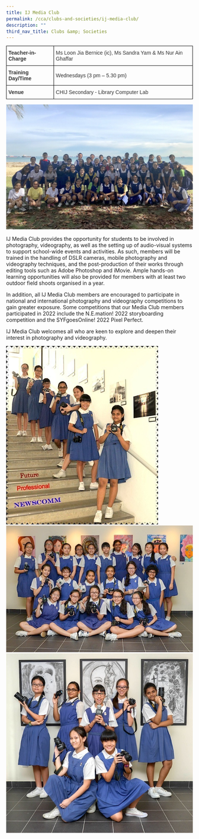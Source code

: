 ```yaml
---
title: IJ Media Club
permalink: /cca/clubs-and-societies/ij-media-club/
description: ""
third_nav_title: Clubs &amp; Societies
---
```

<style type="text/css">
.tg  {border-collapse:collapse;border-spacing:0;}
.tg td{border-color:black;border-style:solid;border-width:1px;font-family:Arial, sans-serif;font-size:14px;
  overflow:hidden;padding:10px 5px;word-break:normal;}
.tg th{border-color:black;border-style:solid;border-width:1px;font-family:Arial, sans-serif;font-size:14px;
  font-weight:normal;overflow:hidden;padding:10px 5px;word-break:normal;}
.tg .tg-ujx6{color:#333;text-align:left;vertical-align:top}
.tg .tg-pvk6{color:#333;text-align:left;vertical-align:middle}
.tg .tg-h0uh{color:#333;font-weight:bold;text-align:left;vertical-align:middle}
.tg .tg-osjb{color:#333;font-weight:bold;text-align:left;vertical-align:top}
</style>
<table class="tg">
<thead>
  <tr>
    <th class="tg-h0uh"><span style="color:inherit;background-color:transparent">Teacher-in-Charge</span></th>
    <th class="tg-ujx6"><span style="font-weight:normal">Ms Loon Jia Bernice (ic), Ms Sandra Yam &amp; Ms Nur Ain Ghaffar</span></th>
  </tr>
</thead>
<tbody>
  <tr>
    <td class="tg-osjb">Training Day/Time<br></td>
    <td class="tg-pvk6"><span style="color:inherit;background-color:transparent">Wednesdays (3 pm – 5.30 pm)</span></td>
  </tr>
  <tr>
    <td class="tg-osjb">Venue</td>
    <td class="tg-pvk6"><span style="color:inherit;background-color:transparent">CHIJ Secondary - Library Computer Lab</span></td>
  </tr>
</tbody>
</table>

![](/images/IJ%20Media%20Club%201.jpg)

IJ Media Club provides the opportunity for students to be involved in photography, videography, as well as the setting up of audio-visual systems to support school-wide events and activities. As such, members will be trained in the handling of DSLR cameras, mobile photography and videography techniques, and the post-production of their works through editing tools such as Adobe Photoshop and iMovie. Ample hands-on learning opportunities will also be provided for members with at least two outdoor field shoots organised in a year.&nbsp;

  

In addition, all IJ Media Club members are encouraged to participate in national and international photography and videography competitions to gain greater exposure. Some competitions that our Media Club members participated in 2022 include the N.E.mation! 2022 storyboarding competition and the SYFgoesOnline! 2022 Pixel Perfect. 

  

IJ Media Club welcomes all who are keen to explore and deepen their interest in photography and videography.

![](/images/IJ%20Media%20Club%20(Students-2).jpg)
![](/images/IJ%20Media%20Club%20(Students-3).jpg)
![](/images/IJ%20Media%20Club%20(Students-4).jpg)